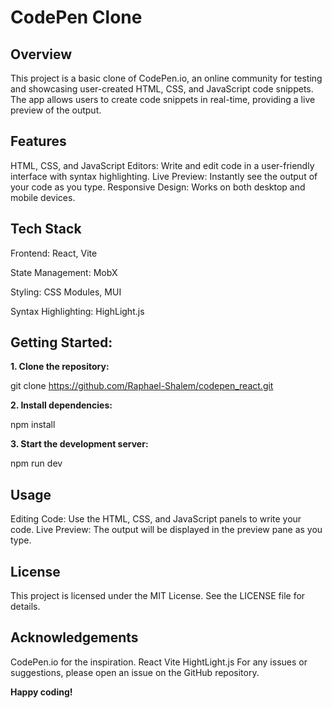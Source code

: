 # **CodePen Clone**

## **Overview**

This project is a basic clone of CodePen.io, an online community for testing and showcasing user-created HTML, CSS, and JavaScript code snippets. The app allows users to create code snippets in real-time, providing a live preview of the output.

## **Features**

HTML, CSS, and JavaScript Editors: Write and edit code in a user-friendly interface with syntax highlighting.
Live Preview: Instantly see the output of your code as you type.
Responsive Design: Works on both desktop and mobile devices.

## **Tech Stack**

Frontend: React, Vite

State Management: MobX

Styling: CSS Modules, MUI

Syntax Highlighting: HighLight.js


## **Getting Started:**

**1. Clone the repository:**

git clone https://github.com/Raphael-Shalem/codepen_react.git

**2. Install dependencies:**

npm install

**3. Start the development server:**

npm run dev


## **Usage**

Editing Code: Use the HTML, CSS, and JavaScript panels to write your code.
Live Preview: The output will be displayed in the preview pane as you type.

## **License**

This project is licensed under the MIT License. See the LICENSE file for details.

## **Acknowledgements**

CodePen.io for the inspiration.
React
Vite
HightLight.js
For any issues or suggestions, please open an issue on the GitHub repository.

**Happy coding!**
